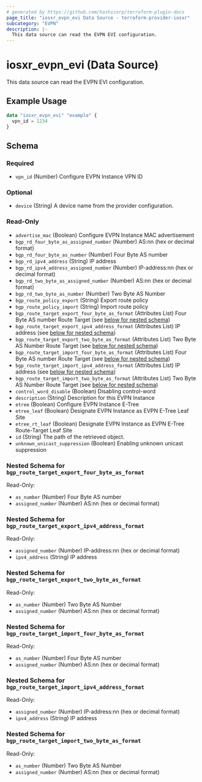 ```yaml
---
# generated by https://github.com/hashicorp/terraform-plugin-docs
page_title: "iosxr_evpn_evi Data Source - terraform-provider-iosxr"
subcategory: "EVPN"
description: |-
  This data source can read the EVPN EVI configuration.
---
```


# iosxr_evpn_evi (Data Source)

This data source can read the EVPN EVI configuration.

## Example Usage

```terraform
data "iosxr_evpn_evi" "example" {
  vpn_id = 1234
}
```

<!-- schema generated by tfplugindocs -->
## Schema

### Required

- `vpn_id` (Number) Configure EVPN Instance VPN ID

### Optional

- `device` (String) A device name from the provider configuration.

### Read-Only

- `advertise_mac` (Boolean) Configure EVPN Instance MAC advertisement
- `bgp_rd_four_byte_as_assigned_number` (Number) AS:nn (hex or decimal format)
- `bgp_rd_four_byte_as_number` (Number) Four Byte AS number
- `bgp_rd_ipv4_address` (String) IP address
- `bgp_rd_ipv4_address_assigned_number` (Number) IP-address:nn (hex or decimal format)
- `bgp_rd_two_byte_as_assigned_number` (Number) AS:nn (hex or decimal format)
- `bgp_rd_two_byte_as_number` (Number) Two Byte AS Number
- `bgp_route_policy_export` (String) Export route policy
- `bgp_route_policy_import` (String) Import route policy
- `bgp_route_target_export_four_byte_as_format` (Attributes List) Four Byte AS number Route Target (see [below for nested schema](#nestedatt--bgp_route_target_export_four_byte_as_format))
- `bgp_route_target_export_ipv4_address_format` (Attributes List) IP address (see [below for nested schema](#nestedatt--bgp_route_target_export_ipv4_address_format))
- `bgp_route_target_export_two_byte_as_format` (Attributes List) Two Byte AS Number Route Target (see [below for nested schema](#nestedatt--bgp_route_target_export_two_byte_as_format))
- `bgp_route_target_import_four_byte_as_format` (Attributes List) Four Byte AS number Route Target (see [below for nested schema](#nestedatt--bgp_route_target_import_four_byte_as_format))
- `bgp_route_target_import_ipv4_address_format` (Attributes List) IP address (see [below for nested schema](#nestedatt--bgp_route_target_import_ipv4_address_format))
- `bgp_route_target_import_two_byte_as_format` (Attributes List) Two Byte AS Number Route Target (see [below for nested schema](#nestedatt--bgp_route_target_import_two_byte_as_format))
- `control_word_disable` (Boolean) Disabling control-word
- `description` (String) Description for this EVPN Instance
- `etree` (Boolean) Configure EVPN Instance E-Tree
- `etree_leaf` (Boolean) Designate EVPN Instance as EVPN E-Tree Leaf Site
- `etree_rt_leaf` (Boolean) Designate EVPN Instance as EVPN E-Tree Route-Target Leaf Site
- `id` (String) The path of the retrieved object.
- `unknown_unicast_suppression` (Boolean) Enabling unknown unicast suppression

<a id="nestedatt--bgp_route_target_export_four_byte_as_format"></a>
### Nested Schema for `bgp_route_target_export_four_byte_as_format`

Read-Only:

- `as_number` (Number) Four Byte AS number
- `assigned_number` (Number) AS:nn (hex or decimal format)


<a id="nestedatt--bgp_route_target_export_ipv4_address_format"></a>
### Nested Schema for `bgp_route_target_export_ipv4_address_format`

Read-Only:

- `assigned_number` (Number) IP-address:nn (hex or decimal format)
- `ipv4_address` (String) IP address


<a id="nestedatt--bgp_route_target_export_two_byte_as_format"></a>
### Nested Schema for `bgp_route_target_export_two_byte_as_format`

Read-Only:

- `as_number` (Number) Two Byte AS Number
- `assigned_number` (Number) AS:nn (hex or decimal format)


<a id="nestedatt--bgp_route_target_import_four_byte_as_format"></a>
### Nested Schema for `bgp_route_target_import_four_byte_as_format`

Read-Only:

- `as_number` (Number) Four Byte AS number
- `assigned_number` (Number) AS:nn (hex or decimal format)


<a id="nestedatt--bgp_route_target_import_ipv4_address_format"></a>
### Nested Schema for `bgp_route_target_import_ipv4_address_format`

Read-Only:

- `assigned_number` (Number) IP-address:nn (hex or decimal format)
- `ipv4_address` (String) IP address


<a id="nestedatt--bgp_route_target_import_two_byte_as_format"></a>
### Nested Schema for `bgp_route_target_import_two_byte_as_format`

Read-Only:

- `as_number` (Number) Two Byte AS Number
- `assigned_number` (Number) AS:nn (hex or decimal format)


